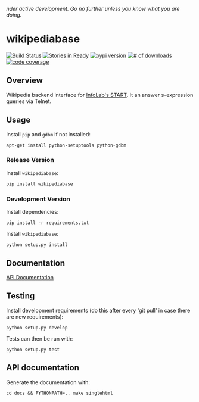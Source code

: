 *nder active development. Go no further unless you know what you are
 doing.*

# wikipediabase

[![Build Status](https://secure.travis-ci.org/fakedrake/WikipediaBase.png)](http://travis-ci.org/fakedrake/WikipediaBase)
[![Stories in Ready](https://badge.waffle.io/fakedrake/wikipediabase.png?label=ready)](https://waffle.io/fakedrake/wikipediabase) [![pypi version](https://badge.fury.io/py/wikipediabase.png)](http://badge.fury.io/py/wikipediabase)
[![# of downloads](https://pypip.in/d/wikipediabase/badge.png)](https://crate.io/packages/wikipediabase?version=latest)
[![code coverage](https://coveralls.io/repos/fakedrake/wikipediabase/badge.png?branch=master)](https://coveralls.io/r/fakedrake/wikipediabase?branch=master)

## Overview

Wikipedia backend interface for
[InfoLab's START](http://start.mit.edu). It an answer s-expression
queries via Telnet.

## Usage
Install `pip` and `gdbm` if not installed:

    apt-get install python-setuptools python-gdbm

### Release Version 

Install `wikipediabase`:

    pip install wikipediabase

### Development Version

Install dependencies:

    pip install -r requirements.txt

Install `wikipediabase`:

    python setup.py install

## Documentation

[API Documentation](http://wikipediabase.rtfd.org)

## Testing

Install development requirements (do this after every 'git pull' in
case there are new requirements):

    python setup.py develop

Tests can then be run with:

    python setup.py test

## API documentation

Generate the documentation with:

    cd docs && PYTHONPATH=.. make singlehtml
